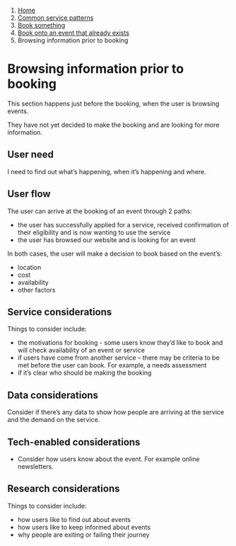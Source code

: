 1.  [Home](/docs/core/contents)
2.	[Common service patterns](/docs/core/common-service-patterns/overview)
3.  [Book something](/docs/core/common-service-patterns/service-patterns/book-something/overview)
4.  [Book onto an event that already exists](/docs/core/common-service-patterns/service-patterns/book-something/book-onto-an-event-that-already-exists/overview)
5.  Browsing information prior to booking

# Browsing information prior to booking
This section happens just before the booking, when the user is browsing events. 

They have not yet decided to make the booking and are looking for more information.

## User need

I need to find out what’s happening, when it’s happening and where.

## User flow

The user can arrive at the booking of an event through 2 paths:

* the user has successfully applied for a service, received confirmation of their eligibility and is now wanting to use the service
* the user has browsed our website and is looking for an event

In both cases, the user will make a decision to book based on the event’s:

* location
* cost
* availability
* other factors

## Service considerations

Things to consider include:

* the motivations for booking - some users know they’d like to book and will check availability of an event or service
* if users have come from another service – there may be criteria to be met  before the user can book. For example, a needs assessment
* if it’s clear who should be making the booking

## Data considerations

Consider if there’s any data to show how people are arriving at the service and the demand on the service.

## Tech-enabled considerations

* Consider how users know about the event. For example online newsletters.

## Research considerations

Things to consider include:

* how users like to find out about events
* how users like to keep informed about events
* why people are exiting or failing their journey

